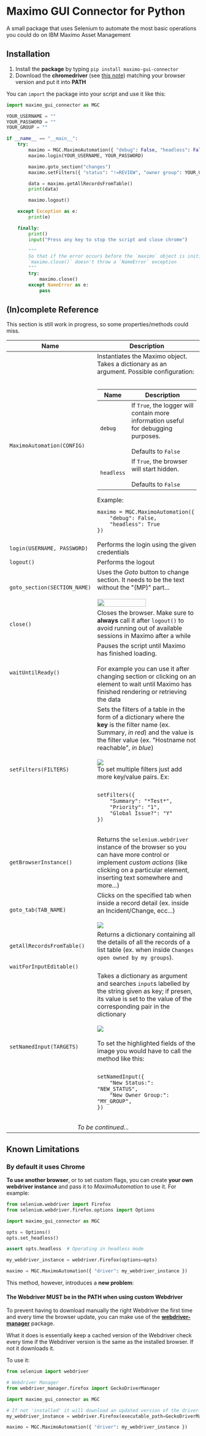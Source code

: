 # Maximo GUI Connector for Python
A small package that uses Selenium to automate the most basic operations you could do on IBM Maximo Asset Management

## Installation
1. Install the **package** by typing  `pip install maximo-gui-connector`
2. Download the **chromedriver** (see [this note](#IMPORTANT)) matching your browser version and put it into **PATH**

You can `import` the package into your script and use it like this: 
```python
import maximo_gui_connector as MGC

YOUR_USERNAME = ""
YOUR_PASSWORD = ""
YOUR_GROUP = ""

if __name__ == "__main__":
	try:
		maximo = MGC.MaximoAutomation({ "debug": False, "headless": False })
		maximo.login(YOUR_USERNAME, YOUR_PASSWORD)

		maximo.goto_section("changes")
		maximo.setFilters({ "status": "!=REVIEW", "owner group": YOUR_GROUP })

		data = maximo.getAllRecordsFromTable()
		print(data)

		maximo.logout()

	except Exception as e:
		print(e)

	finally:
		print()
		input("Press any key to stop the script and close chrome")

		"""
		So that if the error occurs before the `maximo` object is initialized, 
		`maximo.close()` doesn't throw a `NameError` exception
		"""
		try:
			maximo.close()
		except NameError as e:
			pass
```

## (In)complete Reference
This section is still work in progress, so some properties/methods could miss.
<table>
	<thead>
		<tr>
			<th>Name</th>
			<th>Description</th>
		</tr>
	</thead>
	<tbody>
		<tr>
			<td><code>MaximoAutomation(CONFIG)</code></td>
			<td>
				Instantiates the Maximo object. Takes a dictionary as an argument. Possible configuration:
				<br>
				<br>
				<table>
					<thead>
						<tr>
							<th>Name</th>
							<th>Description</th>
						</tr>
					</thead>
					<tbody>
						<tr>
							<td><code>debug</code></td>
							<td>
								If <code>True</code>, the logger will contain more information useful for debugging purposes. 
								<br>
								<br>
								Defaults to <code>False</code>
							</td>
						</tr>
						<tr>
							<td><code>headless</code></td>
							<td>
								If <code>True</code>, the browser will start hidden. 
								<br>
								<br>
								Defaults to <code>False</code>
							</td>
						</tr>
					</tbody>
				</table>
				Example:
				<br>
<pre>
<code>maximo = MGC.MaximoAutomation({ 
	"debug": False, 
	"headless": True 
})</code>
</pre>
			</td>
		</tr>
		<tr>
			<td><code>login(USERNAME, PASSWORD)</code></td>
			<td>Performs the login using the given credentials</td>
		</tr>
		<tr>
			<td><code>logout()</code></td>
			<td>Performs the logout</td>
		</tr>
		<tr>
			<td><code>goto_section(SECTION_NAME)</code></td>
			<td>
				Uses the <i>Goto</i> button to change section. It needs to be the text without the "(MP)" part...
				<br>
				<br>
				<img width="70%" src="images/30e11db386f665bda0652c644c1c60b2a5d7e52c62ce995c26d432cea99b0d04.png"/>
			</td>
		</tr>
		<tr>
			<td><code>close()</code></td>
			<td>Closes the browser. Make sure to <strong>always</strong> call it after <code>logout()</code> to avoid running out of available sessions in Maximo after a while</td>
		</tr>
		<tr>
			<td><code>waitUntilReady()</code></td>
			<td>
				Pauses the script until Maximo has finished loading. 
				<br>
				<br>
				For example you can use it after changing section or clicking on an element to wait until Maximo has finished rendering or retrieving the data
			</td>
		</tr>
		<tr>
			<td><code>setFilters(FILTERS)</code></td>
			<td>
				Sets the filters of a table in the form of a dictionary where the <strong>key</strong> is the filter name (ex. Summary, <i>in red</i>) and the value is the filter value (ex. "Hostname not reachable", <i>in blue</i>)
				<br>
				<br>
				<img src="images/46e49d0a128c5b6818cb93e01cba9299db2ad05af20c4fb909379b433426202c.png">
				<br>
				To set multiple filters just add more key/value pairs. Ex:
				<br>
<pre>
<code>
setFilters({ 
	"Summary": "*Test*",
	"Priority": "1", 
	"Global Issue?": "Y" 
})
</code>
</pre>
			</td>
		</tr>
		<tr>
			<td><code>getBrowserInstance()</code></td>
			<td>
				Returns the <code>selenium.webdriver</code> instance of the browser so you can have more control or implement <i>custom actions</i> (like clicking on a particular element, inserting text somewhere and more...)
			</td>
		</tr>
		<tr>
			<td><code>goto_tab(TAB_NAME)</code></td>
			<td>
				Clicks on the specified tab when inside a record detail (ex. inside an Incident/Change, ecc...)
				<br> 
				<br> 
				<img src="images/85b48ffc98972ec3f4792b9354b494221a2ef143323f17bcd84e605816b8c792.png">
			</td>
		</tr>
		<tr>
			<td><code>getAllRecordsFromTable()</code></td>
			<td>
				Returns a dictionary containing all the details of all the records of a list table (ex. when inside <code>Changes open owned by my groups</code>).
			</td>
		</tr>
		<tr>
			<td><code>waitForInputEditable()</code></td>
			<td>
			</td>
		</tr>
		<tr>
			<td><code>setNamedInput(TARGETS)</code></td>
			<td>
				Takes a dictionary as argument and searches <code>input</code>s labelled by the string given as key; if presen, its value is set to the value of the corresponding pair in the dictionary
				<br>
				<br>
				<img src="images/7020fb5e8391503f19770c81f1e30a83d89fa11bc0887e80798a49e62b38a8e6.png">
				<br>
				<br>
				To set the highlighted fields of the image you would have to call the method like this:
<pre>
<code>
setNamedInput({ 
	"New Status:": "NEW_STATUS",
	"New Owner Group:": "MY_GROUP",
})
</code>
</pre>
			</td>
		</tr>
		<tr>
			<!-- <td><code></code></td> -->
			<td colspan=2 align=center><i>To be continued...</i>
			</td>
		</tr>
	</tbody>
</table>

## Known Limitations
### By **default** it uses **Chrome**
**To use another browser**, or to set custom flags, you can create **your own webdriver instance** and pass it to _MaximoAutomation_ to use it. For example: 
```python
from selenium.webdriver import Firefox
from selenium.webdriver.firefox.options import Options

import maximo_gui_connector as MGC

opts = Options()
opts.set_headless()

assert opts.headless  # Operating in headless mode

my_webdriver_instance = webdriver.Firefox(options=opts)

maximo = MGC.MaximoAutomation({ "driver": my_webdriver_instance })
```

This method, however, introduces a **new problem**:

#### The Webdriver **MUST be** in the **PATH** when using custom Webdriver
To prevent having to download manually the right Webdriver the first time and every time the browser update, you can make use of the [**webdriver-manager**](https://pypi.org/project/webdriver-manager/) package.

What it does is essentially keep a cached version of the Webdriver check every time if the Webdriver version is the same as the installed browser. If not it downloads it.

To use it:

```python
from selenium import webdriver

# Webdriver Manager
from webdriver_manager.firefox import GeckoDriverManager

import maximo_gui_connector as MGC

# If not 'installed' it will download an updated version of the driver
my_webdriver_instance = webdriver.Firefox(executable_path=GeckoDriverManager().install())

maximo = MGC.MaximoAutomation({ "driver": my_webdriver_instance })
```